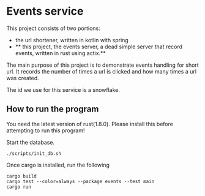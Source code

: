 # Events service

This project consists of two portions:
- the url shortener, written in kotlin with spring
- ** this project, the events server, a dead simple server that record events, written in rust using actix.**

The main purpose of this project is to demonstrate events handling for short url.
It records the number of times a url is clicked and how many times a url was created.

The id we use for this service is a snowflake.

## How to run the program

You need the latest version of rust(1.8.0). Please install this before
attempting to run this program!

Start the database.
```shell
./scripts/init_db.sh
```

Once cargo is installed, run the following

```shell
cargo build
cargo test --color=always --package events --test main
cargo run
```
